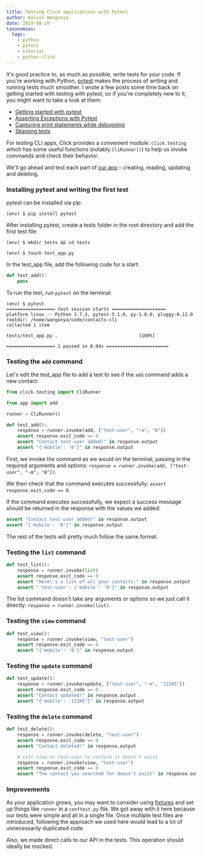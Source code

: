 ```yaml
---
title: Testing Click applications with Pytest
author: Kelvin Wangonya
date: 2019-08-20
taxonomies:
  tags:
    - python
    - pytest
    - tutorial
    - python-click
---
```


It's good practice to, as much as possible, write tests for your code. If you're working with Python, [pytest](https://pytest.org/en/latest/) makes the process of writing and running tests much smoother. I wrote a few posts some time back on getting started with testing with pytest, so if you're completely new to it, you might want to take a look at them:

- [Getting started with pytest](https://wangonya.com/blog/getting-started-with-pytest/)
- [Asserting Exceptions with Pytest](https://wangonya.com/blog/asserting-exceptions-with-pytest/)
- [Capturing print statements while debugging](https://wangonya.com/blog/capturing-print-statements-while-debugging/)
- [Skipping tests](https://wangonya.com/blog/skipping-tests/)

For testing CLI apps, Click provides a convenient module: `click.testing` which has some useful functions (notably `CliRunner()`) to help us invoke commands and check their behavior.

We'll go ahead and test each part of [our app](https://wangonya.com/blog/performing-crud-operations-with-a-cli-app-using-firebase/) - creating, reading, updating and deleting.

<!--more-->

### Installing pytest and writing the first test

pytest can be installed via pip:

```
(env) $ pip install pytest
```

After installing pytest, create a tests folder in the root directory and add the first test file:

```
(env) $ mkdir tests && cd tests

(env) $ touch test_app.py
```

In the test_app file, add the following code for a start:

```python
def test_add():
    pass
```

To run the test, run `pytest` on the terminal:

```
(env) $ pytest
================== test session starts ====================
platform linux -- Python 3.7.3, pytest-5.1.0, py-1.8.0, pluggy-0.12.0
rootdir: /home/wangonya/code/contacts-cli
collected 1 item

tests/test_app.py .                              [100%]

================== 1 passed in 0.04s =======================
```

### Testing the `add` command

Let's edit the test_app file to add a test to see if the `add` command adds a new contact:

```python
from click.testing import CliRunner

from app import add

runner = CliRunner()

def test_add():
    response = runner.invoke(add, ["test-user", "-m", "0"])
    assert response.exit_code == 0
    assert "Contact test-user added!" in response.output
    assert "{'mobile': '0'}" in response.output

```

First, we invoke the command as we would on the terminal, passing in the required arguments and options: `response = runner.invoke(add, ["test-user", "-m", "0"])`.

We then check that the command executes successfully: `assert response.exit_code == 0`.

If the command executes successfully, we expect a success message should be returned in the response with the values we added:

```python
assert "Contact test-user added!" in response.output
assert "{'mobile': '0'}" in response.output
```

The rest of the tests will pretty much follow the same format.

### Testing the `list` command

```python
def test_list():
    response = runner.invoke(list)
    assert response.exit_code == 0
    assert "Here\'s a list of all your contacts:" in response.output
    assert "'test-user': {'mobile': '0'}" in response.output
```

The list command doesn't take any arguments or options so we just call it directly: `response = runner.invoke(list)`.

### Testing the `view` command

```python
def test_view():
    response = runner.invoke(view, "test-user")
    assert response.exit_code == 0
    assert "{'mobile': '0'}" in response.output
```

### Testing the `update` command

```python
def test_update():
    response = runner.invoke(update, ["test-user", "-m", "12345"])
    assert response.exit_code == 0
    assert "Contact updated!" in response.output
    assert "{'mobile': '12345'}" in response.output
```

### Testing the `delete` command

```python
def test_delete():
    response = runner.invoke(delete, "test-user")
    assert response.exit_code == 0
    assert "Contact deleted!" in response.output

    # call view on test-user to confirm it doesn't exist
    response = runner.invoke(view, "test-user")
    assert response.exit_code == 0
    assert "The contact you searched for doesn't exist" in response.output
```

### Improvements

As your application grows, you may want to consider using [fixtures](https://docs.pytest.org/en/latest/fixture.html) and set up things like `runner` in a `conftest.py` file. We got away with it here because our tests were simple and all in a single file. Once multiple test files are introduced, following the approach we used here would lead to a lot of unnecessarily duplicated code.

Also, we made direct calls to our API in the tests. This operation should ideally be mocked.
